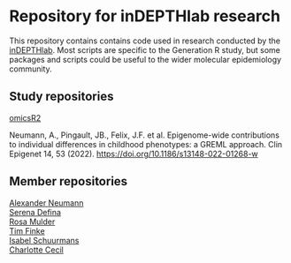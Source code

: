 # Repository for inDEPTHlab research
This repository contains contains code used in research conducted by the [inDEPTHlab](https://charlottececil.com/).
Most scripts are specific to the Generation R study, but some packages and scripts could be useful to the wider molecular epidemiology community.

## Study repositories
[omicsR2](https://github.com/aneumann-science/omicsR2)

Neumann, A., Pingault, JB., Felix, J.F. et al. Epigenome-wide contributions to individual differences in childhood phenotypes: a GREML approach. Clin Epigenet 14, 53 (2022). https://doi.org/10.1186/s13148-022-01268-w

## Member repositories
[Alexander Neumann](https://github.com/aneumann-science/)  
[Serena Defina](https://github.com/orgs/inDEPTHlab/people/SereDef)  
[Rosa Mulder](https://github.com/rosamulder)  
[Tim Finke](https://github.com/TimFinke)  
[Isabel Schuurmans](https://github.com/isabelschuurmans)  
[Charlotte Cecil](https://github.com/CAMCecil)  


